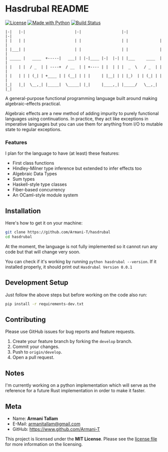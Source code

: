 # Hasdrubal README

[![License](https://img.shields.io/github/license/Naereen/StrapDown.js.svg)](https://github.com/Naereen/StrapDown.js/blob/master/LICENSE) [![Made with Python](https://img.shields.io/badge/Made%20with-Python-1f425f.svg)](https://www.python.org/) [![Build Status](https://travis-ci.com/Armani-T/hasdrubal.svg?branch=main)](https://travis-ci.com/Armani-T/hasdrubal)

```
|-|   |-|                      |-|                  |-|              |-|
| |   | |                      | |                  | |              | |
| |___| |                      | |                  | |              | |
| _____ |   ____  +-----|   ___| | |-|____ |-|  |-| | |___     ____  | |
| |   | |  / _  | | ----+  / __  | | +---- | |  | | |  _  \   / _  | | |
| |   | | | (_| | +____ | | (__| | | |     | |__| | | |_)  | | (_| | | |
|_|   |_|  \__,_| |_____|  \_____| |_|     |____,_| |_____/   \__,_| |_|
```

A general-purpose functional programming language built around making algebraic-effects practical.

Algebraic effects are a new method of adding impurity to purely functional languages using continuations. In practice, they act like exceptions in imperative languages but you can use them for anything from I/O to mutable state to regular exceptions.

### Features

I plan for the language to have (at least) these features:

- First class functions
- Hindley-Milner type inference but extended to infer effects too
- Algebraic Data Types
- Sum types
- Haskell-style type classes
- Fiber-based concurrency
- An OCaml-style module system

## Installation

Here's how to get it on your machine:

```bash
git clone https://github.com/Armani-T/hasdrubal
cd hasdrubal
```

At the moment, the language is not fully implemented so it cannot run any code but that will change very soon.

You can check if it's working by running `python hasdrubal --version`. If it installed properly, it should print out `Hasdrubal Version 0.0.1`

## Development Setup

Just follow  the above steps but before working on the code also run:

```bash
pip install -r requirements-dev.txt
```

## Contributing

Please use GitHub issues for bug reports and feature requests.

1. Create your feature branch by forking the `develop` branch.
3. Commit your changes.
4. Push to `origin/develop`.
5. Open a pull request.

## Notes

I'm currently working on a python implementation which will serve as the reference for a future Rust implementation in order to make it faster.

## Meta

- Name: **Armani Tallam**
- E-Mail: armanitallam@gmail.com
- GitHub: <https://www.github.com/Armani-T>

This project is licensed under the **MIT License**. Please see the [license file](LICENSE) for more information on the licensing.
